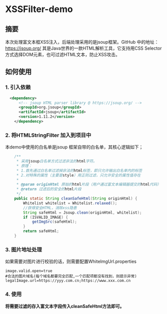 # XSSFilter-demo
## 摘要
本次处理富文本框XSS注入，后端处理采用的是jsoup框架。GitHub 中的地址：https://jsoup.org/
其是Java世界的一款HTML解析工具，它支持用CSS Selector方式选择DOM元素，也可过滤HTML文本，防止XSS攻击。
## 如何使用
### 1. 引入依赖
```xml
  <dependency>
      <!-- jsoup HTML parser library @ https://jsoup.org/ -->
      <groupId>org.jsoup</groupId>
      <artifactId>jsoup</artifactId>
      <version>1.11.2</version>
    </dependency>
```
### 2. 将HTMLStringFilter 加入到项目中
本demo中使用的白名单是jsoup 框架自带的白名单，其核心逻辑如下；
```java
    /**
     * 采用jsoup白名单方式过滤非法的html字符。
     * 原理：
     * 1.首先通过白名单过滤掉非法的html标签，即只允许输出白名单内的标签
     * 2.对特殊的属性（主要是style）用正则过滤，只允许安全的属性值存在
     *
     * @param originHtml 原始的html片段（用户通过富文本编辑器提交的html代码）
     * @return 过滤后的安全的html片段
     */
    public static String cleanSafeHtml(String originHtml) {
        Whitelist whitelist = Whitelist.relaxed();
        //获得安全HTML，消除xss隐患
        String safeHtml = Jsoup.clean(originHtml, whitelist);
        if (ISVALID_IMAGE) {
            getImgSrc(safeHtml);
        }
        return safeHtml;
    }

```
### 3. 图片地址处理
如果需要对图片进行校验的话，则需要配置WhiteImgUrl.properties

``` #是否开启图片校验
image.valid.open=true
#合法的图片域名(每个域名都要完全匹配,一个匹配项都没有找到，则提示异常)
legalImage.url=https://yyy.com.cn;https://www.xxx.com.cn
```
### 4. 使用
**将需要过滤的存入富文本字段传入cleanSafeHtml方法即可。**


